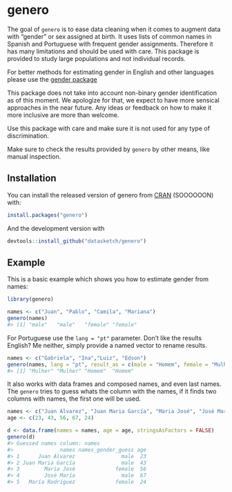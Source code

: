 
<!-- README.md is generated from README.Rmd. Please edit that file -->

# genero

<!-- badges: start -->

<!-- badges: end -->

The goal of `genero` is to ease data cleaning when it comes to augment
data with “gender” or sex assigned at birth. It uses lists of common
names in Spanish and Portuguese with frequent gender assignments.
Therefore it has many limitations and should be used with care. This
package is provided to study large populations and not individual
records.

For better methods for estimating gender in English and other languages
please use the [gender package](https://github.com/ropensci/gender/)

This package does not take into account non-binary gender identification
as of this moment. We apologize for that, we expect to have more
sensical approaches in the near future. Any ideas or feedback on how to
make it more inclusive are more than welcome.

Use this package with care and make sure it is not used for any type of
discrimination.

Make sure to check the results provided by `genero` by other means, like
manual inspection.

## Installation

You can install the released version of genero from
[CRAN](https://CRAN.R-project.org) (SOOOOOON) with:

``` r
install.packages("genero")
```

And the development version with

``` r
devtools::install_github("datasketch/genero")
```

## Example

This is a basic example which shows you how to estimate gender from
names:

``` r
library(genero)

names <- c("Juan", "Pablo", "Camila", "Mariana")
genero(names)
#> [1] "male"   "male"   "female" "female"
```

For Portuguese use the `lang = "pt"` parameter. Don’t like the results
English? Me neither, simply provide a named vector to rename results.

``` r
names <- c("Gabriela", "Ina","Luiz", "Edson")
genero(names, lang = "pt", result_as = c(male = "Homem", female = "Mulher"))
#> [1] "Mulher" "Mulher" "Homem"  "Homem"
```

It also works with data frames and composed names, and even last names.
The `genero` tries to guess whats the column with the names, if it finds
two columns with names, the first one will be
used.

``` r
names <- c("Juan Álvarez", "Juan Maria García", "Maria José", "José María", "María Rodríguez")
age <- c(23, 43, 56, 67, 24)

d <- data.frame(names = names, age = age, stringsAsFactors = FALSE)
genero(d)
#> Guessed names column: names
#>               names names_gender_guess age
#> 1      Juan Álvarez               male  23
#> 2 Juan Maria García               male  43
#> 3        Maria José             female  56
#> 4        José María               male  67
#> 5   María Rodríguez             female  24
```
